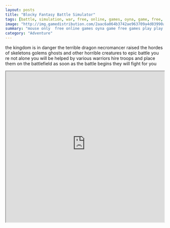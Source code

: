 ```yaml
---
layout: posts
title: "Blocky Fantasy Battle Simulator"
tags: [battle, simulation, war, free, online, games, oyna, game, free, games, play, play, games]
image: "http://img.gamedistribution.com/2aac6a064b3742ae963709a4d03990af-512x340.jpeg"
summary: "mouse only  free online games oyna game free games play play games"
category: "Adventure"
---
```


the kingdom is in danger the terrible dragon necromancer raised the hordes of skeletons golems ghosts and other horrible creatures to epic battle you re not alone you will be helped by various warriors hire troops and place them on the battlefield as soon as the battle begins they will fight for you

<iframe width="100%" height="480px;" src="http://html5.gamedistribution.com/2aac6a064b3742ae963709a4d03990af/"></iframe>